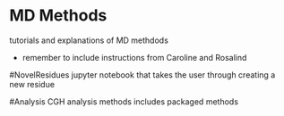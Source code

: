 # MD Methods
tutorials and explanations of MD methdods
- remember to include instructions from Caroline and Rosalind

#NovelResidues
jupyter notebook that takes the user through creating a new residue


#Analysis
CGH analysis methods
includes packaged methods

